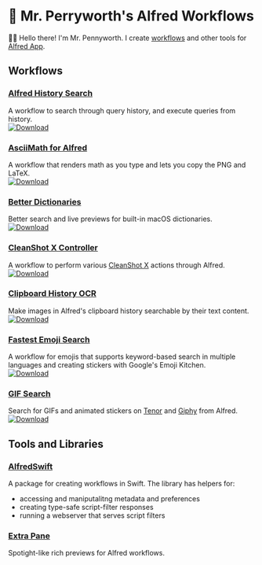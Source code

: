 # 🎩 Mr. Perryworth's Alfred Workflows

👋🏼 Hello there! I'm Mr. Pennyworth.
I create [workflows](https://www.alfredapp.com/help/workflows/)
and other tools for [Alfred App](https://www.alfredapp.com/).


## Workflows

### [Alfred History Search][1]
A workflow to search through query history, and execute queries from history.
<br/>
<a href="https://github.com/mr-pennyworth/alfred-history-search/releases/latest/">
  <img alt="Download"
       src="https://img.shields.io/github/downloads/mr-pennyworth/alfred-history-search/total?color=purple&label=Download">
</a>

### [AsciiMath for Alfred][6]
A workflow that renders math as you type and lets you copy the PNG and LaTeX.
<br/>
<a href="https://github.com/mr-pennyworth/alfred-asciimath/releases/latest/">
  <img alt="Download"
       src="https://img.shields.io/github/downloads/mr-pennyworth/alfred-asciimath/total?color=purple&label=Download">
</a>

### [Better Dictionaries][8]
Better search and live previews for built-in macOS dictionaries.
<br/>
<a href="https://github.com/mr-pennyworth/alfred-better-dictionaries/releases/latest/">
  <img alt="Download"
       src="https://img.shields.io/github/downloads/mr-pennyworth/alfred-better-dictionaries/total?color=purple&label=Download">
</a>

### [CleanShot X Controller][2]
A workflow to perform various [CleanShot X][3] actions through Alfred.
<br/>
<a href="https://github.com/mr-pennyworth/alfred-cleanshot/releases/latest/">
  <img alt="Download"
       src="https://img.shields.io/github/downloads/mr-pennyworth/alfred-cleanshot/total?color=purple&label=Download">
</a>

### [Clipboard History OCR][7]
Make images in Alfred's clipboard history searchable by their text content.
<br/>
<a href="https://github.com/mr-pennyworth/alfred-clipboard-ocr/releases/latest/">
  <img alt="Download"
       src="https://img.shields.io/github/downloads/mr-pennyworth/alfred-clipboard-ocr/total?color=purple&label=Download">
</a>

### [Fastest Emoji Search][9]
A workflow for emojis that supports keyword-based search in multiple
languages and creating stickers with Google's Emoji Kitchen.
<br/>
<a href="https://github.com/mr-pennyworth/alfred-fastest-emoji/releases/latest/">
  <img alt="Download"
       src="https://img.shields.io/github/downloads/mr-pennyworth/alfred-fastest-emoji/total?color=purple&label=Download">
</a>

### [GIF Search][4]
Search for GIFs and animated stickers on [Tenor](https://tenor.com)
and [Giphy](https://giphy.com) from Alfred.
</br>
<a href="https://github.com/mr-pennyworth/alfred-gif/releases/latest/">
  <img alt="Download"
       src="https://img.shields.io/github/downloads/mr-pennyworth/alfred-gif/total?color=purple&label=Download">
</a>

## Tools and Libraries

### [AlfredSwift][5]
A package for creating workflows in Swift. The library has helpers for:
- accessing and maniputalitng metadata and preferences
- creating type-safe script-filter responses
- running a webserver that serves script filters

### [Extra Pane][10]
Spotight-like rich previews for Alfred workflows.

[1]: https://github.com/mr-pennyworth/alfred-history-search
[2]: https://github.com/mr-pennyworth/alfred-cleanshot
[3]: https://cleanshot.com/
[4]: https://github.com/mr-pennyworth/alfred-gif
[5]: https://github.com/mr-pennyworth/AlfredSwift
[6]: https://github.com/mr-pennyworth/alfred-asciimath
[7]: https://github.com/mr-pennyworth/alfred-clipboard-ocr
[8]: https://github.com/mr-pennyworth/alfred-better-dictionaries
[9]: https://github.com/mr-pennyworth/alfred-fastest-emoji
[10]: https://github.com/mr-pennyworth/alfred-extra-pane
